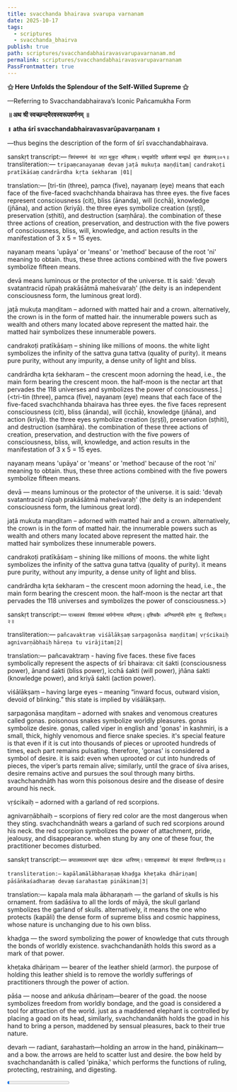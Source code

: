 ```yaml
---
title: svacchanda bhairava svarupa varnanam
date: 2025-10-17
tags:
  - scriptures
  - svacchanda_bhairva
publish: true
path: scriptures/svacchandabhairavasvarupavarnanam.md
permalink: scriptures/svacchandabhairavasvarupavarnanam
PassFrontmatter: true
---
```

**⚝ Here Unfolds the Splendour of the Self-Willed Supreme ⚝**

—Referring to Svacchandabhairava’s Iconic Pañcamukha Form


<span class="center-text">**॥ अथ श्री स्वच्छन्दभैरवस्वरूपवर्णनम् ॥**</span>

<span class="center-text">**॥ atha śrī svacchandabhairavasvarūpavarṇanam ॥**</span>

<span class="center-text">—thus begins the description of the form of śrī svacchandabhairava.</span>

<span class="center-text">sanskṛt transcript:—</span>
<span class="center-text">`त्रिपंचनयनं देवं जटा`</span>
<span class="center-text">`मुकुट मण्डितम्।`</span>
<span class="center-text">`चन्द्रकोटि प्रतीकाशं`</span>
<span class="center-text">`चन्द्रार्ध कृत शेखरम्॥०१॥`</span>
<span class="center-text">transliteration:—</span>
<span class="center-text">`tripaṃcanayanaṃ devaṃ`</span>
<span class="center-text">`jaṭā mukuṭa maṇḍitam|`</span>
<span class="center-text">`candrakoṭi pratīkāśaṃ`</span>
<span class="center-text">`candrārdha kṛta śekharam |01|`</span>

<span class="center-text">translation:—</span>
[tri-tin (three), paṃca (five), nayanaṃ (eye) means that each face of the five-faced svachchhanda bhairava has three eyes. the five faces represent consciousness (cit), bliss (ānanda), will (icchā), knowledge (jñāna), and action (kriyā). the three eyes symbolize creation (ṣṛṣṭī), preservation (sṭhiti), and destruction (saṃhāra). the combination of these three actions of creation, preservation, and destruction with the five powers of consciousness, bliss, will, knowledge, and action results in the manifestation of 3 x 5 = 15 eyes.

nayanaṃ means 'upāya' or 'means' or 'method' because of the root 'ni' meaning to obtain. thus, these three actions combined with the five powers symbolize fifteen means.

devā means luminous or the protector of the universe. tt is said: 'devaḥ svatantracid rūpaḥ prakāśātmā maheśvaraḥ' (the deity is an independent consciousness form, the luminous great lord).

jaṭā mukuṭa maṇḍitam – adorned with matted hair and a crown. alternatively, the crown is in the form of matted hair. the innumerable powers such as wealth and others many located above represent the matted hair. the matted hair symbolizes these innumerable powers.

candrakoṭi pratīkāśaṃ – shining like millions of moons. the white light symbolizes the infinity of the sattva guna tattva (quality of purity). it means pure purity, without any impurity, a dense unity of light and bliss.

candrārdha kṛta śekharam – the crescent moon adorning the head, i.e., the main form bearing the crescent moon. the half-moon is the nectar art that pervades the 118 universes and symbolizes the power of consciousness.](<tri-tin (three), paṃca (five), nayanaṃ (eye) means that each face of the five-faced svachchhanda bhairava has three eyes. the five faces represent consciousness (cit), bliss (ānanda), will (icchā), knowledge (jñāna), and action (kriyā). the three eyes symbolize creation (ṣṛṣṭī), preservation (sṭhiti), and destruction (saṃhāra). the combination of these three actions of creation, preservation, and destruction with the five powers of consciousness, bliss, will, knowledge, and action results in the manifestation of 3 x 5 = 15 eyes.

nayanaṃ means 'upāya' or 'means' or 'method' because of the root 'ni' meaning to obtain. thus, these three actions combined with the five powers symbolize fifteen means.

devā — means luminous or the protector of the universe. it is said: 'devaḥ svatantracid rūpaḥ prakāśātmā maheśvaraḥ' (the deity is an independent consciousness form, the luminous great lord).

jaṭā mukuṭa maṇḍitam – adorned with matted hair and a crown. alternatively, the crown is in the form of matted hair. the innumerable powers such as wealth and others many located above represent the matted hair. the matted hair symbolizes these innumerable powers.

candrakoṭi pratīkāśaṃ – shining like millions of moons. the white light symbolizes the infinity of the sattva guna tattva (quality of purity). it means pure purity, without any impurity, a dense unity of light and bliss.

candrārdha kṛta śekharam – the crescent moon adorning the head, i.e., the main form bearing the crescent moon. the half-moon is the nectar art that pervades the 118 universes and symbolizes the power of consciousness.>)


<span class="center-text">sanskṛt transcript:—</span>
<span class="center-text">`पञ्चवक्त्रं विशालाक्षं`</span>
<span class="center-text">`सर्पगोनास मण्डितम्।`</span>
<span class="center-text">`वृश्चिकैः अग्निवर्णाभैः`</span>
<span class="center-text">`हारेण तु विराजितम्॥२॥`</span>

<span class="center-text">transliteration:—</span>
<span class="center-text">`pañcavaktraṃ viśālākṣaṃ`</span>
<span class="center-text">`sarpagonāsa maṇḍitam|`</span>
<span class="center-text">`vṛścikaiḥ agnivarṇābhaiḥ`</span>
<span class="center-text">`hāreṇa tu virājitam|2|`</span>

<span class="center-text">translation:—</span>
pañcavaktraṃ - having five faces. these five faces symbolically represent the aspects of śrī bhairava: cit śakti (consciousness power), ānand śakti (bliss power), ìcchā śakti (will power), jñāna śakti (knowledge power), and kriyā śakti (action power).

viśālākṣaṃ – having large eyes – meaning “inward focus, outward vision, devoid of blinking.” this state is implied by viśālākṣaṃ.

sarpagonāsa maṇḍitam – adorned with snakes and venomous creatures called gonas. poisonous snakes symbolize worldly pleasures. gonas symbolize desire. gonas, called viper in english and 'gonas' in kashmiri, is a small, thick, highly venomous and fierce snake species. it's special feature is that even if it is cut into thousands of pieces or uprooted hundreds of times, each part remains pulsating. therefore, 'gonas' is considered a symbol of desire. it is said: even when uprooted or cut into hundreds of pieces, the viper’s parts remain alive; similarly, until the grace of śiva arises, desire remains active and pursues the soul through many births. svachchandnāth has worn this poisonous desire and the disease of desire around his neck.

vṛścikaiḥ – adorned with a garland of red scorpions.

agnivarṇābhaiḥ – scorpions of fiery red color are the most dangerous when they sting. svachchandnāth wears a garland of such red scorpions around his neck. the red scorpion symbolizes the power of attachment, pride, jealousy, and disappearance. when stung by any one of these four, the practitioner becomes disturbed.

<span class="center-text">sanskṛt transcript:—</span>
<span class="center-text">`कपालमालाभरणं`</span>
<span class="center-text">`खड्ग खेटक धारिणम्।`</span>
<span class="center-text">`पाशाङ्कशधरं देवं`</span>
<span class="center-text">`शरहस्तं पिनाकिनम्॥३॥`</span>

<span class="center-text">`transliteration:—`</span>
<span class="center-text">`kapālamālābharaṇaṃ`</span>
<span class="center-text">`khaḍga kheṭaka dhāriṇam|`</span>
<span class="center-text">`pāśāṅkaśadharaṃ devaṃ`</span>
<span class="center-text">`śarahastaṃ pinākinam|3|`</span>

<span class="center-text">translation:—</span>
kapala mala mala ābharaṇaṁ — the garland of skulls is his ornament. from śadāśiva to all the lords of māyā, the skull garland symbolizes the garland of skulls. alternatively, it means the one who protects (kapāli) the dense form of supreme bliss and cosmic happiness, whose nature is unchanging due to his own bliss.

khaḍga — the sword symbolizing the power of knowledge that cuts through the bonds of worldly existence. svachchandanāth holds this sword as a mark of that power.

kheṭaka dhāriṇam — bearer of the leather shield (armor). the purpose of holding this leather shield is to remove the worldly sufferings of practitioners through the power of action.

pāśa — noose and aṅkuśa dhāriṇam—bearer of the goad. the noose symbolizes freedom from worldly bondage, and the goad is considered a tool for attraction of the world. just as a maddened elephant is controlled by placing a goad on its head, similarly, svachchandanāth holds the goad in his hand to bring a person, maddened by sensual pleasures, back to their true nature.

devaṁ — radiant, śarahastaṁ—holding an arrow in the hand, pinākinam—and a bow. the arrows are held to scatter lust and desire. the bow held by svachchandanāth is called 'pināka,' which performs the functions of ruling, protecting, restraining, and digesting.


<progress id="file" max="100" value="03">03%</progress>

